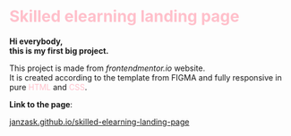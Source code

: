 # <span style="color: pink;">**Skilled elearning landing page**</span>

**Hi everybody,  
this is my first big project.**  


This project is made from *frontendmentor.io* website.  
It is created according to the template from FIGMA and fully responsive in pure <span style="color: pink;">HTML</span> and <span style="color: pink;">CSS</span>.

**Link to the page**:

[janzask.github.io/skilled-elearning-landing-page](https://janzask.github.io/skilled-elearning-landing-page/)